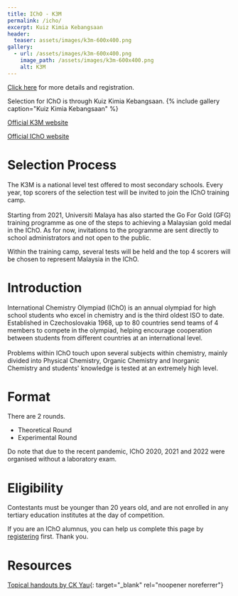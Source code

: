 ```yaml
---
title: IChO - K3M
permalink: /icho/
excerpt: Kuiz Kimia Kebangsaan
header:
  teaser: assets/images/k3m-600x400.png
gallery:
  - url: /assets/images/k3m-600x400.png
    image_path: /assets/images/k3m-600x400.png
    alt: K3M
---
```

[Click here](/K3M-2022-registration/) for more details and registration.

Selection for IChO is through Kuiz Kimia Kebangsaan. {% include gallery caption="Kuiz Kimia Kebangsaan" %}

[Official K3M website](https://ikm.org.my/outreach-programs/kuiz-kimia-kebangsaaan-malaysia-k3m/)

[Official IChO website​​](https://www.ichosc.org/)

# Selection Process

The K3M is a national level test offered to most secondary schools. Every year, top scorers of the selection test will be invited to join the IChO training camp.<br><br>Starting from 2021, Universiti Malaya has also started the Go For Gold (GFG) training programme as one of the steps to achieving a Malaysian gold medal in the IChO. As for now, invitations to the programme are sent directly to school administrators and not open to the public.

Within the training camp, several tests will be held and the top 4 scorers will be chosen to represent Malaysia in the IChO.

# Introduction

International Chemistry Olympiad (IChO) is an annual olympiad for high school students who excel in chemistry and is the third oldest ISO to date. Established in Czechoslovakia 1968, up to 80 countries send teams of 4 members to compete in the olympiad, helping encourage cooperation between students from different countries at an international level.<br><br>Problems within IChO touch upon several subjects within chemistry, mainly divided into Physical Chemistry, Organic Chemistry and Inorganic Chemistry and students' knowledge is tested at an extremely high level.

# Format

There are 2 rounds.

* Theoretical Round
* Experimental Round

Do note that due to the recent pandemic, IChO 2020, 2021 and 2022 were organised without a laboratory exam.&nbsp;

# Eligibility

Contestants must be younger than 20 years old, and are not enrolled in any tertiary education institutes at the day of competition.

If you are an IChO alumnus, you can help us complete this page by [registering](/alumni) first. Thank you.

# Resources

[Topical handouts by CK Yau](https://drive.google.com/drive/folders/1_YMI3C_rzULoGbdFbkBGiLnUULl1z4ek?usp=sharing){: target="_blank" rel="noopener noreferrer"}